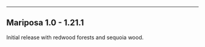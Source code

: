 ------------------------------------------------------
Mariposa 1.0 - 1.21.1
------------------------------------------------------
Initial release with redwood forests and sequoia wood.
